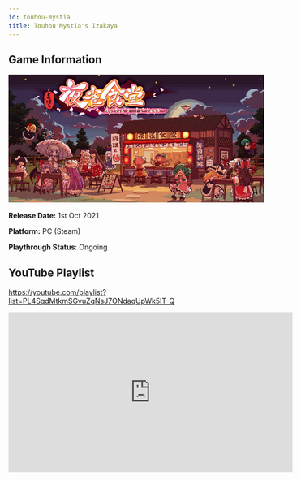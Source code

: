 ```yaml
---
id: touhou-mystia
title: Touhou Mystia's Izakaya
---
```


## Game Information

![image info](../../static/games/touhou-mystia.jpg)

**Release Date:** 1st Oct 2021

**Platform:** PC (Steam)

**Playthrough Status**: Ongoing

## YouTube Playlist

https://youtube.com/playlist?list=PL4SqdMtkmSGvuZqNsJ7ONdaqUpWk5IT-Q

<iframe width="560" height="315" src="https://www.youtube-nocookie.com/embed/videoseries?list=PL4SqdMtkmSGvuZqNsJ7ONdaqUpWk5IT-Q" title="YouTube video player" frameBorder="0" allow="accelerometer; autoplay; clipboard-write; encrypted-media; gyroscope; picture-in-picture" allowFullScreen></iframe>